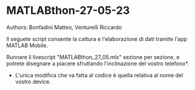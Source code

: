 # MATLABthon-27-05-23

Authors: Bonfadini Matteo, Venturelli Riccardo

Il seguete script consente la cattura e l'elaborazione di dati tramite l'app MATLAB Mobile.

Runnare il livescript "MATLABthon_27_05.mlx" sezione per sezione, e potrete disegnare a piacere sfruttando l'inclinazione del vostro telefono*.


* L'unica modifica che va fatta al codice è quella relativa al nome del vostro device.

